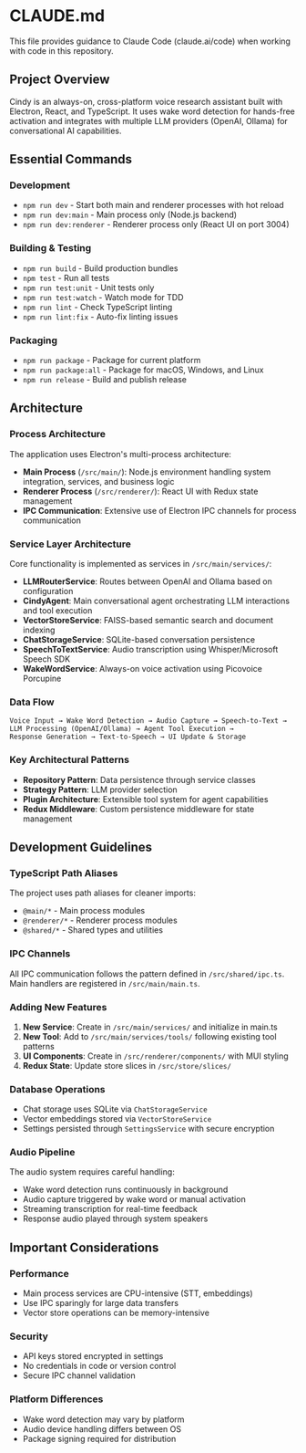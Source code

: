 # CLAUDE.md

This file provides guidance to Claude Code (claude.ai/code) when working with code in this repository.

## Project Overview

Cindy is an always-on, cross-platform voice research assistant built with Electron, React, and TypeScript. It uses wake word detection for hands-free activation and integrates with multiple LLM providers (OpenAI, Ollama) for conversational AI capabilities.

## Essential Commands

### Development
- `npm run dev` - Start both main and renderer processes with hot reload
- `npm run dev:main` - Main process only (Node.js backend)
- `npm run dev:renderer` - Renderer process only (React UI on port 3004)

### Building & Testing
- `npm run build` - Build production bundles
- `npm test` - Run all tests
- `npm run test:unit` - Unit tests only
- `npm run test:watch` - Watch mode for TDD
- `npm run lint` - Check TypeScript linting
- `npm run lint:fix` - Auto-fix linting issues

### Packaging
- `npm run package` - Package for current platform
- `npm run package:all` - Package for macOS, Windows, and Linux
- `npm run release` - Build and publish release

## Architecture

### Process Architecture
The application uses Electron's multi-process architecture:

- **Main Process** (`/src/main/`): Node.js environment handling system integration, services, and business logic
- **Renderer Process** (`/src/renderer/`): React UI with Redux state management
- **IPC Communication**: Extensive use of Electron IPC channels for process communication

### Service Layer Architecture
Core functionality is implemented as services in `/src/main/services/`:

- **LLMRouterService**: Routes between OpenAI and Ollama based on configuration
- **CindyAgent**: Main conversational agent orchestrating LLM interactions and tool execution
- **VectorStoreService**: FAISS-based semantic search and document indexing
- **ChatStorageService**: SQLite-based conversation persistence
- **SpeechToTextService**: Audio transcription using Whisper/Microsoft Speech SDK
- **WakeWordService**: Always-on voice activation using Picovoice Porcupine

### Data Flow
```
Voice Input → Wake Word Detection → Audio Capture → Speech-to-Text →
LLM Processing (OpenAI/Ollama) → Agent Tool Execution → 
Response Generation → Text-to-Speech → UI Update & Storage
```

### Key Architectural Patterns
- **Repository Pattern**: Data persistence through service classes
- **Strategy Pattern**: LLM provider selection
- **Plugin Architecture**: Extensible tool system for agent capabilities
- **Redux Middleware**: Custom persistence middleware for state management

## Development Guidelines

### TypeScript Path Aliases
The project uses path aliases for cleaner imports:
- `@main/*` - Main process modules
- `@renderer/*` - Renderer process modules  
- `@shared/*` - Shared types and utilities

### IPC Channels
All IPC communication follows the pattern defined in `/src/shared/ipc.ts`. Main handlers are registered in `/src/main/main.ts`.

### Adding New Features
1. **New Service**: Create in `/src/main/services/` and initialize in main.ts
2. **New Tool**: Add to `/src/main/services/tools/` following existing tool patterns
3. **UI Components**: Create in `/src/renderer/components/` with MUI styling
4. **Redux State**: Update store slices in `/src/store/slices/`

### Database Operations
- Chat storage uses SQLite via `ChatStorageService`
- Vector embeddings stored via `VectorStoreService` 
- Settings persisted through `SettingsService` with secure encryption

### Audio Pipeline
The audio system requires careful handling:
- Wake word detection runs continuously in background
- Audio capture triggered by wake word or manual activation
- Streaming transcription for real-time feedback
- Response audio played through system speakers

## Important Considerations

### Performance
- Main process services are CPU-intensive (STT, embeddings)
- Use IPC sparingly for large data transfers
- Vector store operations can be memory-intensive

### Security
- API keys stored encrypted in settings
- No credentials in code or version control
- Secure IPC channel validation

### Platform Differences
- Wake word detection may vary by platform
- Audio device handling differs between OS
- Package signing required for distribution